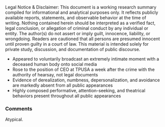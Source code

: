Legal Notice & Disclaimer: This document is a working research summary compiled for informational and analytical purposes only. It reflects publicly available reports, statements, and observable behavior at the time of writing. Nothing contained herein should be interpreted as a verified fact, legal conclusion, or allegation of criminal conduct by any individual or entity. The author(s) do not assert or imply guilt, innocence, liability, or wrongdoing. Readers are cautioned that all persons are presumed innocent until proven guilty in a court of law. This material is intended solely for private study, discussion, and documentation of public discourse.

- Appeared to voluntarily broadcast an extremely intimate moment with a deceased human body onto social media
- Rose to the position of CEO at TPUSA a week after the crime with the authority of hearsay, not legal documents
- Evidence of derealization, numbness, depersonalization, and avoidance are markedly absent from all public appearances
- Highly composed performative, attention-seeking, and theatrical behaviors present throughout all public appearances


### Comments
Atypical.